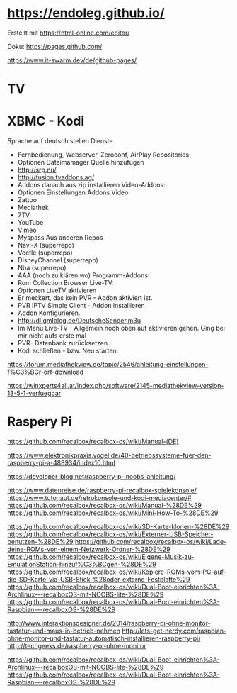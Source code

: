 # https://endoleg.github.io/
Erstellt mit https://html-online.com/editor/

Doku: https://pages.github.com/

https://www.it-swarm.dev/de/github-pages/

# TV

# XBMC - Kodi
Sprache auf deutsch stellen
Dienste 
- Fernbedienung, Webserver, Zeroconf, AirPlay 
Repositories:
- Optionen Dateimamager Quelle hinzufügen
- http://srp.nu/
- http://fusion.tvaddons.ag/
- Addons danach aus zip installieren
Video-Addons: 
- Optionen Einstellungen Addons Video 
- Zattoo
- Mediathek
- 7TV
- YouTube
- Vimeo
- Myspass
Aus anderen Repos
- Navi-X (superrepo)
- Veetle (superrepo)
- DisneyChannel (superrepo)
- Nba (superrepo)
- AAA (noch zu klären wo)
Programm-Addons:
- Rom Collection Browser
Live-TV:
- Optionen LiveTV aktivieren
- Er meckert, das kein PVR - Addon aktiviert ist.
- PVR IPTV Simple Client - Addon installieren
- Addon Konfigurieren.
- http://dl.gmlblog.de/DeutscheSender.m3u
- Im Menü Live-TV - Allgemein noch oben auf aktivieren gehen. Ging bei mir nicht aufs erste mal
- PVR- Datenbank zurücksetzen.
- Kodi schließen - bzw. Neu starten.


https://forum.mediathekview.de/topic/2546/anleitung-einstellungen-f%C3%BCr-orf-download

https://winxperts4all.at/index.php/software/2145-mediathekview-version-13-5-1-verfuegbar

# Raspery Pi

https://github.com/recalbox/recalbox-os/wiki/Manual-(DE)

https://www.elektronikpraxis.vogel.de/40-betriebssysteme-fuer-den-raspberry-pi-a-488934/index10.html

https://developer-blog.net/raspberry-pi-noobs-anleitung/

https://www.datenreise.de/raspberry-pi-recalbox-spielekonsole/
https://www.tutonaut.de/retrokonsole-und-kodi-mediacenter/#
https://github.com/recalbox/recalbox-os/wiki/Manual-%28DE%29
https://github.com/recalbox/recalbox-os/wiki/Mini-How-To-%28DE%29

https://github.com/recalbox/recalbox-os/wiki/SD-Karte-klonen-%28DE%29
https://github.com/recalbox/recalbox-os/wiki/Externer-USB-Speicher-benutzen-%28DE%29
https://github.com/recalbox/recalbox-os/wiki/Lade-deine-ROMs-von-einem-Netzwerk-Ordner-%28DE%29
https://github.com/recalbox/recalbox-os/wiki/Eigene-Musik-zu-EmulationStation-hinzuf%C3%BCgen-%28DE%29
https://github.com/recalbox/recalbox-os/wiki/Kopiere-ROMs-vom-PC-auf-die-SD-Karte-via-USB-Stick-%28oder-externe-Festplatte%29
https://github.com/recalbox/recalbox-os/wiki/Dual-Boot-einrichten%3A-Archlinux---recalboxOS-mit-NOOBS-lite-%28DE%29
https://github.com/recalbox/recalbox-os/wiki/Dual-Boot-einrichten%3A-Raspbian---recalboxOS-%28DE%29


http://www.interaktionsdesigner.de/2014/raspberry-pi-ohne-monitor-tastatur-und-maus-in-betrieb-nehmen
http://lets-get-nerdy.com/raspbian-ohne-monitor-und-tastatur-automatisch-installieren-raspberry-pi/
http://techgeeks.de/raspberry-pi-ohne-monitor

https://github.com/recalbox/recalbox-os/wiki/Dual-Boot-einrichten%3A-Archlinux---recalboxOS-mit-NOOBS-lite-%28DE%29
https://github.com/recalbox/recalbox-os/wiki/Dual-Boot-einrichten%3A-Raspbian---recalboxOS-%28DE%29



